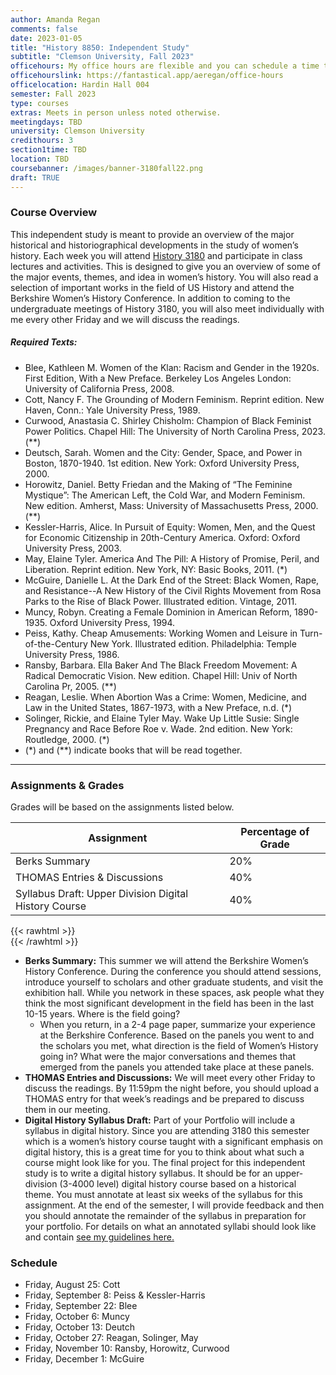 ```yaml
---
author: Amanda Regan
comments: false
date: 2023-01-05
title: "History 8850: Independent Study"
subtitle: "Clemson University, Fall 2023"
officehours: My office hours are flexible and you can schedule a time to meet with me.
officehourslink: https://fantastical.app/aeregan/office-hours
officelocation: Hardin Hall 004
semester: Fall 2023
type: courses
extras: Meets in person unless noted otherwise.
meetingdays: TBD
university: Clemson University
credithours: 3
section1time: TBD
location: TBD
coursebanner: /images/banner-3180fall22.png
draft: TRUE
---
```

### Course Overview

This independent study is meant to provide an overview of the major historical and historiographical developments in the study of women’s history. Each week you will attend [History 3180](/courses/3180fall23) and participate in class lectures and activities. This is designed to give you an overview of some of the major events, themes, and idea in women’s history. You will also read a selection of important works in the field of US History and attend the Berkshire Women’s History Conference. In addition to coming to the undergraduate meetings of History 3180, you will also meet individually with me every other Friday and we will discuss the readings. 

##### Required Texts:
* Blee, Kathleen M. Women of the Klan: Racism and Gender in the 1920s. First Edition, With a New Preface. Berkeley Los Angeles London: University of California Press, 2008.
* Cott, Nancy F. The Grounding of Modern Feminism. Reprint edition. New Haven, Conn.: Yale University Press, 1989.
* Curwood, Anastasia C. Shirley Chisholm: Champion of Black Feminist Power Politics. Chapel Hill: The University of North Carolina Press, 2023. (**)
* Deutsch, Sarah. Women and the City: Gender, Space, and Power in Boston, 1870-1940. 1st edition. New York: Oxford University Press, 2000.
* Horowitz, Daniel. Betty Friedan and the Making of “The Feminine Mystique”: The American Left, the Cold War, and Modern Feminism. New edition. Amherst, Mass: University of Massachusetts Press, 2000. (**)
* Kessler-Harris, Alice. In Pursuit of Equity: Women, Men, and the Quest for Economic Citizenship in 20th-Century America. Oxford: Oxford University Press, 2003.
* May, Elaine Tyler. America And The Pill: A History of Promise, Peril, and Liberation. Reprint edition. New York, NY: Basic Books, 2011. (*)
* McGuire, Danielle L. At the Dark End of the Street: Black Women, Rape, and Resistance--A New History of the Civil Rights Movement from Rosa Parks to the Rise of Black Power. Illustrated edition. Vintage, 2011.
* Muncy, Robyn. Creating a Female Dominion in American Reform, 1890-1935. Oxford University Press, 1994.
* Peiss, Kathy. Cheap Amusements: Working Women and Leisure in Turn-of-the-Century New York. Illustrated edition. Philadelphia: Temple University Press, 1986.
* Ransby, Barbara. Ella Baker And The Black Freedom Movement: A Radical Democratic Vision. New edition. Chapel Hill: Univ of North Carolina Pr, 2005. (**)
* Reagan, Leslie. When Abortion Was a Crime: Women, Medicine, and Law in the United States, 1867-1973, with a New Preface, n.d. (*)
* Solinger, Rickie, and Elaine Tyler May. Wake Up Little Susie: Single Pregnancy and Race Before Roe v. Wade. 2nd edition. New York: Routledge, 2000. (*)
* (*) and (**) indicate books that will be read together. 

---

### Assignments & Grades

Grades will be based on the assignments listed below.

|Assignment   | Percentage of Grade   |
|---|---|
|Berks Summary |	20% |
|THOMAS Entries & Discussions |	40%|
|Syllabus Draft: Upper Division Digital History Course |	40%|


{{< rawhtml >}}
<br>
{{< /rawhtml >}}

* **Berks Summary:** This summer we will attend the Berkshire Women’s History Conference. During the conference you should attend sessions, introduce yourself to scholars and other graduate students, and visit the exhibition hall. While you network in these spaces, ask people what they think the most significant development in the field has been in the last 10-15 years. Where is the field going? 	
    * When you return, in a 2-4 page paper, summarize your experience at the Berkshire Conference. Based on the panels you went to and the scholars you met, what direction is the field of Women’s History going in? What were the major conversations and themes that emerged from the panels you attended take place at these panels. 
* **THOMAS Entries and Discussions:** We will meet every other Friday to discuss the readings. By 11:59pm the night before, you should upload a THOMAS entry for that week’s readings and be prepared to discuss them in our meeting. 
* **Digital History Syllabus Draft:** Part of your Portfolio will include a syllabus in digital history. Since you are attending 3180 this semester which is a women’s history course taught with a significant emphasis on digital history, this is a great time for you to think about what such a course might look like for you. The final project for this independent study is to write a digital history syllabus. It should be for an upper-division (3-4000 level) digital history course based on a historical theme. You must annotate at least six weeks of the syllabus for this assignment. At the end of the semester, I will provide feedback and then you should annotate the remainder of the syllabus in preparation for your portfolio. For details on what an annotated syllabi should look like and contain [see my guidelines here.](../posts/annotated-syllabi-guidelines.md)


### Schedule
* Friday, August 25: Cott
* Friday, September 8: Peiss & Kessler-Harris
* Friday, September 22: Blee
* Friday, October 6: Muncy
* Friday, October 13: Deutch 
* Friday, October 27: Reagan, Solinger, May 
* Friday, November 10: Ransby, Horowitz, Curwood
* Friday, December 1: McGuire